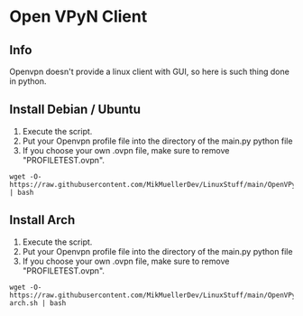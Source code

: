 # Open VPyN Client
## Info
Openvpn doesn't provide a linux client with GUI, so here is such thing done in python.


## Install Debian / Ubuntu
1. Execute the script.
2. Put your Openvpn profile file into the directory of the main.py python file
4. If you choose your own .ovpn file, make sure to remove "PROFILETEST.ovpn".

````
wget -O- https://raw.githubusercontent.com/MikMuellerDev/LinuxStuff/main/OpenVPyN/install.sh | bash
````

## Install Arch
1. Execute the script.
2. Put your Openvpn profile file into the directory of the main.py python file
4. If you choose your own .ovpn file, make sure to remove "PROFILETEST.ovpn".

````
wget -O- https://raw.githubusercontent.com/MikMuellerDev/LinuxStuff/main/OpenVPyN/install-arch.sh | bash
````
